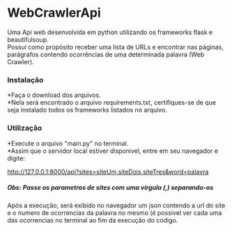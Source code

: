# WebCrawlerApi
Uma Api web desenvolvida em python utilizando os frameworks flask e beautifulsoup.   
Possui como propósito receber uma lista de URLs e encontrar nas páginas, parágrafos contendo ocorrências de uma determinada palavra (Web Crawler).

### Instalação

*Faça o download dos arquivos.   
*Nela será encontrado o arquivo requirements.txt, certifiques-se de que seja instalado todos os frameworks listados no arquivo.

### Utilização

*Execute o arquivo "main.py" no terminal.    
*Assim que o servidor local estiver disponivel, entre em seu navegador e digite:   

http://127.0.0.1:8000/api?sites=siteUm,siteDois,siteTres&word=palavra

##### Obs: Passe os parametros de sites com uma virgula (,) separando-os

Após a execução, será exibido no navegador um json contendo a url do site e o numero de ocorrencias da palavra no mesmo
(é possivel ver cada uma das ocorrencias no terminal ao fim da execução do codigo.
